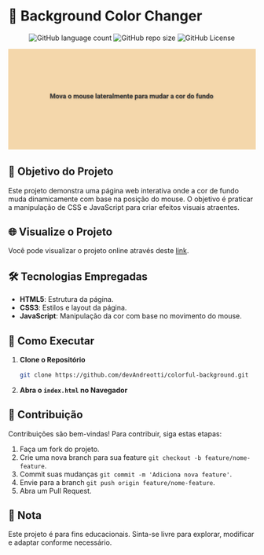 <!-- Projeto Finalizado -->
# 🎨 Background Color Changer
<p align="center">
  <!-- Contador de linguagens do GitHub -->
  <img alt="GitHub language count" src="https://img.shields.io/github/languages/count/devAndreotti/colorful-background?color=FFF&labelColor=f2d5aa&style=flat-square">
  <!-- Tamanho do repositório no GitHub -->
  <img alt="GitHub repo size" src="https://img.shields.io/github/repo-size/devAndreotti/colorful-background?color=FFF&labelColor=f2d5aa&style=flat-square">
  <!-- Licença do GitHub -->
  <img alt="GitHub License" src="https://img.shields.io/github/license/devAndreotti/devAndreotti?color=FFF&labelColor=f2d5aa&style=flat-square">
</p>

<div align="center">
  <img src="./background.png" alt="Projeto Banner"/>
</div>

## 🎯 Objetivo do Projeto
Este projeto demonstra uma página web interativa onde a cor de fundo muda dinamicamente com base na posição do mouse. O objetivo é praticar a manipulação de CSS e JavaScript para criar efeitos visuais atraentes.

## 🌐 Visualize o Projeto
Você pode visualizar o projeto online através deste [link](https://devandreotti.github.io/colorful-background/).

## 🛠️ Tecnologias Empregadas
- **HTML5**: Estrutura da página.
- **CSS3**: Estilos e layout da página.
- **JavaScript**: Manipulação da cor com base no movimento do mouse.

## 🚀 Como Executar
1. **Clone o Repositório**
   ```bash
   git clone https://github.com/devAndreotti/colorful-background.git
   ```
2. **Abra o `index.html` no Navegador**

## 💪 Contribuição
Contribuições são bem-vindas! Para contribuir, siga estas etapas:
1. Faça um fork do projeto.
2. Crie uma nova branch para sua feature `git checkout -b feature/nome-feature`.
3. Commit suas mudanças `git commit -m 'Adiciona nova feature'`.
4. Envie para a branch `git push origin feature/nome-feature`.
5. Abra um Pull Request.

## 📌 Nota
Este projeto é para fins educacionais. Sinta-se livre para explorar, modificar e adaptar conforme necessário.
